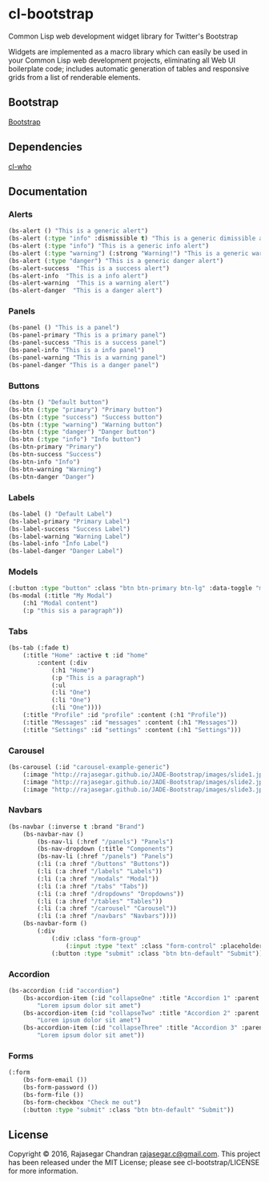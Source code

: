 # cl-bootstrap
Common Lisp web development widget library for Twitter's Bootstrap


Widgets are implemented as a macro library which can easily be used in your Common Lisp web development projects, eliminating all Web UI boilerplate code; includes automatic generation of tables and responsive grids from a list of renderable elements.

## Bootstrap
[Bootstrap](http://getbootstrap.com)


## Dependencies
[cl-who](https://github.com/edicl/cl-who)


## Documentation

### Alerts

```lisp
(bs-alert () "This is a generic alert")
(bs-alert (:type "info" :dismissible t) "This is a generic dimissible alert")
(bs-alert (:type "info") "This is a generic info alert")
(bs-alert (:type "warning") (:strong "Warning!") "This is a generic warning alert")
(bs-alert (:type "danger") "This is a generic danger alert")
(bs-alert-success  "This is a success alert")
(bs-alert-info  "This is a info alert")
(bs-alert-warning  "This is a warning alert")
(bs-alert-danger  "This is a danger alert")
```

### Panels
```lisp
(bs-panel () "This is a panel")
(bs-panel-primary "This is a primary panel")
(bs-panel-success "This is a success panel")
(bs-panel-info "This is a info panel")
(bs-panel-warning "This is a warning panel")
(bs-panel-danger "This is a danger panel")
```

### Buttons
```lisp
(bs-btn () "Default button")
(bs-btn (:type "primary") "Primary button")
(bs-btn (:type "success") "Success button")
(bs-btn (:type "warning") "Warning button")
(bs-btn (:type "danger") "Danger button")
(bs-btn (:type "info") "Info button") 
(bs-btn-primary "Primary")
(bs-btn-success "Success")
(bs-btn-info "Info")
(bs-btn-warning "Warning")
(bs-btn-danger "Danger")
``` 

### Labels
```lisp
(bs-label () "Default Label")
(bs-label-primary "Primary Label")
(bs-label-success "Success Label")
(bs-label-warning "Warning Label")
(bs-label-info "Info Label")
(bs-label-danger "Danger Label")
```

### Models
```lisp
(:button :type "button" :class "btn btn-primary btn-lg" :data-toggle "modal" :data-target "#myModal" "Launch demo modal")
(bs-modal (:title "My Modal")
	(:h1 "Modal content")
	(:p "this sis a paragraph"))
```

### Tabs
```lisp
(bs-tab (:fade t) 
	(:title "Home" :active t :id "home"
		:content (:div
			(:h1 "Home")
			(:p "This is a paragraph")
			(:ul
			(:li "One")
			(:li "One")
			(:li "One"))))
	(:title "Profile" :id "profile" :content (:h1 "Profile"))
	(:title "Messages" :id "messages" :content (:h1 "Messages"))
	(:title "Settings" :id "settings" :content (:h1 "Settings")))
```

### Carousel
```lisp
(bs-carousel (:id "carousel-example-generic")
	(:image "http://rajasegar.github.io/JADE-Bootstrap/images/slide1.jpg" :caption "Caption 1" :active t)
	(:image "http://rajasegar.github.io/JADE-Bootstrap/images/slide2.jpg" :caption "Caption 2" )
	(:image "http://rajasegar.github.io/JADE-Bootstrap/images/slide3.jpg" :caption "Caption 3" ))
```

### Navbars
```lisp
(bs-navbar (:inverse t :brand "Brand")
	(bs-navbar-nav ()
		(bs-nav-li (:href "/panels") "Panels")
		(bs-nav-dropdown (:title "Components")
		(bs-nav-li (:href "/panels") "Panels")
		(:li (:a :href "/buttons" "Buttons"))
		(:li (:a :href "/labels" "Labels"))
		(:li (:a :href "/modals" "Modal"))
		(:li (:a :href "/tabs" "Tabs"))
		(:li (:a :href "/dropdowns" "Dropdowns"))
		(:li (:a :href "/tables" "Tables"))
		(:li (:a :href "/carousel" "Carousel"))
		(:li (:a :href "/navbars" "Navbars"))))
	(bs-navbar-form ()
		(:div
			(:div :class "form-group"
				(:input :type "text" :class "form-control" :placeholder "Search"))
			(:button :type "submit" :class "btn btn-default" "Submit"))))
```

### Accordion
```lisp
(bs-accordion (:id "accordion")
	(bs-accordion-item (:id "collapseOne" :title "Accordion 1" :parent "accordion" :active t)
		"Lorem ipsum dolor sit amet")
	(bs-accordion-item (:id "collapseTwo" :title "Accordion 2" :parent "accordion")
		"Lorem ipsum dolor sit amet")
	(bs-accordion-item (:id "collapseThree" :title "Accordion 3" :parent "accordion")
		"Lorem ipsum dolor sit amet"))
```


### Forms
```lisp
(:form
	(bs-form-email ())
	(bs-form-password ())
	(bs-form-file ())
	(bs-form-checkbox "Check me out")
	(:button :type "submit" :class "btn btn-default" "Submit"))
```



## License

Copyright © 2016, Rajasegar Chandran <rajasegar.c@gmail.com>. This project has been released under the MIT License; please see cl-bootstrap/LICENSE for more information.
